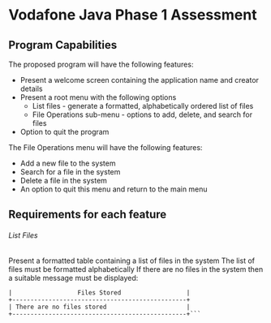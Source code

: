 # Vodafone Java Phase 1 Assessment

## Program Capabilities
The proposed program will have the following features:
- Present a welcome screen containing the application name and creator details
- Present a root menu with the following options
   - List files - generate a formatted, alphabetically ordered list of files
   - File Operations sub-menu - options to add, delete, and search for files
- Option to quit the program

The File Operations menu will have the following features:	
- Add a new file to the system
- Search for a file in the system
- Delete a file in the system
- An option to quit this menu and return to the main menu

## Requirements for each feature

###### List Files
Present a formatted table containing a list of files in the system
The list of files must be formatted alphabetically
If there are no files in the system then a suitable message must be displayed:
```+------------------------------------------------+
|                  Files Stored                  |
+------------------------------------------------+
| There are no files stored                      |
+------------------------------------------------+```

